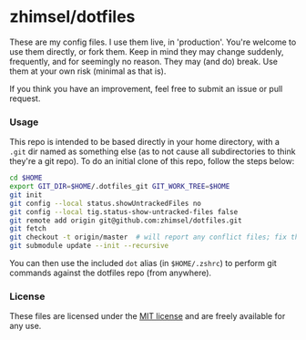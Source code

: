 # zhimsel/dotfiles

These are my config files. I use them live, in 'production'. You're welcome to use them directly, or fork them. Keep in mind they may change suddenly, frequently, and for seemingly no reason. They may (and do) break. Use them at your own risk (minimal as that is).

If you think you have an improvement, feel free to submit an issue or pull request.

### Usage

This repo is intended to be based directly in your home directory, with a `.git` dir named as something else (as to not cause all subdirectories to think they're a git repo).
To do an initial clone of this repo, follow the steps below:

```sh
cd $HOME
export GIT_DIR=$HOME/.dotfiles_git GIT_WORK_TREE=$HOME
git init
git config --local status.showUntrackedFiles no
git config --local tig.status-show-untracked-files false
git remote add origin git@github.com:zhimsel/dotfiles.git
git fetch
git checkout -t origin/master  # will report any conflict files; fix these and re-run
git submodule update --init --recursive
```

You can then use the included `dot` alias (in `$HOME/.zshrc`) to perform git commands against the dotfiles repo (from anywhere).

### License

These files are licensed under the [MIT license](/LICENSE) and are freely available for any use.
